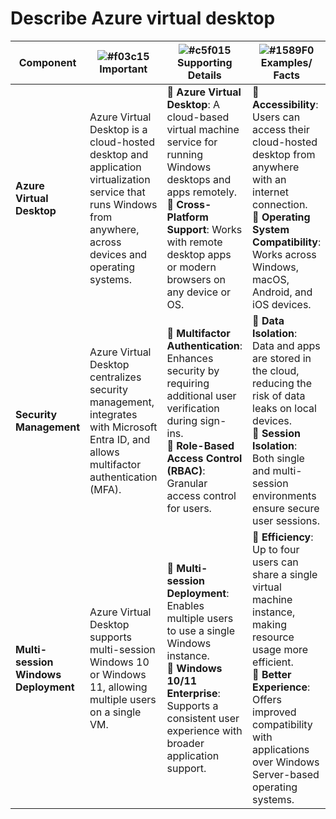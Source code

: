 # Describe Azure virtual desktop


| **Component**                 | ![#f03c15](https://placehold.co/15x15/f03c15/f03c15.png) **Important** | ![#c5f015](https://placehold.co/15x15/c5f015/c5f015.png) **Supporting Details** | ![#1589F0](https://placehold.co/15x15/1589F0/1589F0.png) **Examples/ Facts** |
|-------------------------------|----------------------------------|-----------------------------------------|----------------------------------------------|
| **Azure Virtual Desktop**      | Azure Virtual Desktop is a cloud-hosted desktop and application virtualization service that runs Windows from anywhere, across devices and operating systems. | 🔹 **Azure Virtual Desktop**: A cloud-based virtual machine service for running Windows desktops and apps remotely. <br> 🔹 **Cross-Platform Support**: Works with remote desktop apps or modern browsers on any device or OS. | 🔹 **Accessibility**: Users can access their cloud-hosted desktop from anywhere with an internet connection. <br> 🔹 **Operating System Compatibility**: Works across Windows, macOS, Android, and iOS devices. |
| **Security Management**        | Azure Virtual Desktop centralizes security management, integrates with Microsoft Entra ID, and allows multifactor authentication (MFA). | 🔹 **Multifactor Authentication**: Enhances security by requiring additional user verification during sign-ins. <br> 🔹 **Role-Based Access Control (RBAC)**: Granular access control for users. | 🔹 **Data Isolation**: Data and apps are stored in the cloud, reducing the risk of data leaks on local devices. <br> 🔹 **Session Isolation**: Both single and multi-session environments ensure secure user sessions. |
| **Multi-session Windows Deployment** | Azure Virtual Desktop supports multi-session Windows 10 or Windows 11, allowing multiple users on a single VM. | 🔹 **Multi-session Deployment**: Enables multiple users to use a single Windows instance. <br> 🔹 **Windows 10/11 Enterprise**: Supports a consistent user experience with broader application support. | 🔹 **Efficiency**: Up to four users can share a single virtual machine instance, making resource usage more efficient. <br> 🔹 **Better Experience**: Offers improved compatibility with applications over Windows Server-based operating systems. |
